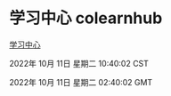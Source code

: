 # 学习中心 colearnhub
[学习中心](http://27.19.33.125:56308/colearnhub/)

2022年 10月 11日 星期二 10:40:02 CST

2022年 10月 11日 星期二 02:40:02 GMT
